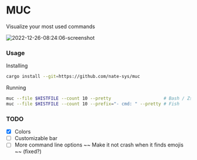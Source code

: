 # MUC
Visualize your most used commands  

![2022-12-26-08:24:06-screenshot](https://user-images.githubusercontent.com/96471299/209506463-8ea9f181-63a5-47ce-8279-168d3161a7a3.png)

### Usage

Installing
```sh 
cargo install --git=https://github.com/nate-sys/muc
```

Running
```sh
muc --file $HISTFILE --count 10 --pretty                    # Bash / Zsh
muc --file $HISTFILE --count 10 --prefix="- cmd: " --pretty # Fish
```

### TODO
- [X] Colors
- [ ] Customizable bar
- [ ] More command line options
~~ Make it not crash when it finds emojis ~~ (fixed?)
